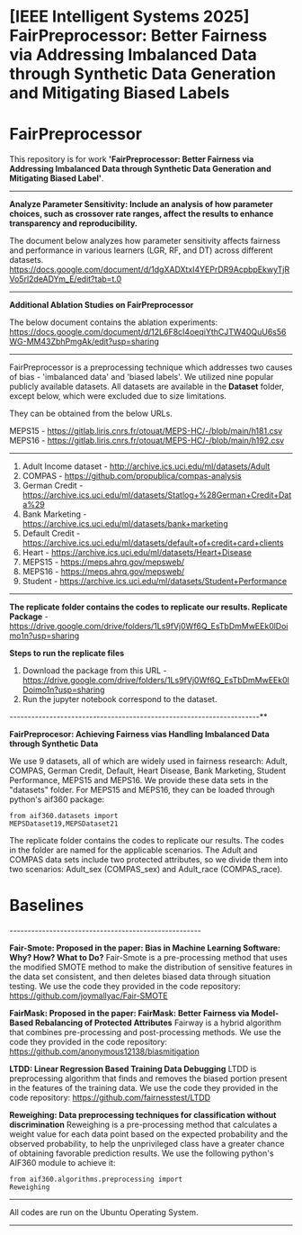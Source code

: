 <h1> [IEEE Intelligent Systems 2025] FairPreprocessor: Better Fairness via Addressing Imbalanced Data through Synthetic Data Generation and Mitigating Biased Labels </h1>



<h1> FairPreprocessor </h1>

This repository is for work **'FairPreprocessor: Better Fairness via Addressing Imbalanced Data through Synthetic Data Generation and Mitigating Biased Label'**.

********************************************************************************************************

**Analyze Parameter Sensitivity: Include an analysis of how parameter choices, such as crossover rate ranges, affect the results to enhance transparency and reproducibility.**

The document below analyzes how parameter sensitivity affects fairness and performance in various learners (LGR, RF, and DT) across different datasets.
https://docs.google.com/document/d/1dgXADXtxI4YEPrDR9AcpbpEkwyTjRVo5rl2deADYm_E/edit?tab=t.0

 ********************************************************************************************************

**Additional Ablation Studies on FairPreprocessor**

The below document contains the ablation experiments:
https://docs.google.com/document/d/12L6F8cI4oeqiYthCJTW40QuU6s56WG-MM43ZbhPmgAk/edit?usp=sharing 
 
 ********************************************************************************************************

FairPreprocessor is a preprocessing technique which addresses two causes of bias - 'imbalanced data' and 'biased labels'. We utilized nine popular publicly available datasets.
All datasets are available in the **Dataset** folder, except below, which were excluded due to size limitations.

They can be obtained from the below URLs.

MEPS15 - https://gitlab.liris.cnrs.fr/otouat/MEPS-HC/-/blob/main/h181.csv <br />
MEPS16 - https://gitlab.liris.cnrs.fr/otouat/MEPS-HC/-/blob/main/h192.csv

********************************************************************************************************

1. Adult Income dataset - http://archive.ics.uci.edu/ml/datasets/Adult
2. COMPAS - https://github.com/propublica/compas-analysis
3. German Credit - https://archive.ics.uci.edu/ml/datasets/Statlog+%28German+Credit+Data%29
4. Bank Marketing - https://archive.ics.uci.edu/ml/datasets/bank+marketing
5. Default Credit - https://archive.ics.uci.edu/ml/datasets/default+of+credit+card+clients
6. Heart - https://archive.ics.uci.edu/ml/datasets/Heart+Disease
7. MEPS15 - https://meps.ahrq.gov/mepsweb/
8. MEPS16 - https://meps.ahrq.gov/mepsweb/
9. Student - https://archive.ics.uci.edu/ml/datasets/Student+Performance

********************************************************************************************************

**The replicate folder contains the codes to replicate our results. 
Replicate Package** -  https://drive.google.com/drive/folders/1Ls9fVj0Wf6Q_EsTbDmMwEEk0lDoimo1n?usp=sharing

**Steps to run the replicate files**

1. Download the package from this URL - https://drive.google.com/drive/folders/1Ls9fVj0Wf6Q_EsTbDmMwEEk0lDoimo1n?usp=sharing
2. Run the jupyter notebook correspond to the dataset.

*---------------------------------------------------------------------***

**FairPreprocesor: Achieving Fairness vias Handling Imbalanced Data through Synthetic Data**

We use 9 datasets, all of which are widely used in fairness research: Adult, COMPAS, German Credit, Default, Heart Disease, Bank Marketing, Student Performance, MEPS15 and MEPS16. We provide these data sets in the "datasets" folder. For MEPS15 and MEPS16, they can be loaded through python's aif360 package:

<code>from aif360.datasets import MEPSDataset19,MEPSDataset21</code>


The replicate folder contains the codes to replicate our results. 
The codes in the folder are named for the applicable scenarios. The Adult and COMPAS data sets include two protected attributes, so we divide them into two scenarios: Adult_sex (COMPAS_sex) and Adult_race (COMPAS_race).

<h1> Baselines </h1>
-----------------------------------------------------

**Fair-Smote: Proposed in the paper: Bias in Machine Learning Software: Why? How? What to Do?**
Fair-Smote is a pre-processing method that uses the modified SMOTE method to make the distribution of sensitive features in the data set consistent, and then deletes biased data through situation testing.
We use the code they provided in the code repository: https://github.com/joymallyac/Fair-SMOTE

**FairMask: Proposed in the paper: FairMask: Better Fairness via Model-Based Rebalancing of Protected Attributes**
Fairway is a hybrid algorithm that combines pre-processing and post-processing methods. 
We use the code they provided in the code repository: https://github.com/anonymous12138/biasmitigation 

**LTDD: Linear Regression Based Training Data Debugging**
LTDD is preprocessing algorithm that finds and removes the biased portion present in the features of the training data.
We use the code they provided in the code repository: https://github.com/fairnesstest/LTDD
 
**Reweighing: Data preprocessing techniques for classification without discrimination**
Reweighing is a pre-processing method that calculates a weight value for each data point based on the expected probability and the observed probability, to help the unprivileged class have a greater chance of obtaining favorable prediction results. 
We use the following python's AIF360 module to achieve it:

<code>from aif360.algorithms.preprocessing import Reweighing</code>

-----------------------------------------------------

All codes are run on the Ubuntu Operating System. 

--------------------------------


